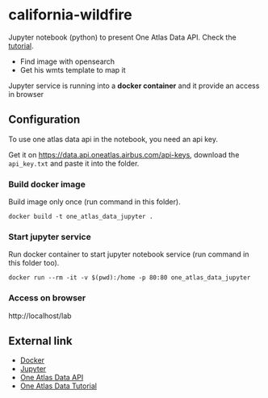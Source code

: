 # california-wildfire

Jupyter notebook (python) to present One Atlas Data API. Check the [tutorial](https://tceife2-idp-prod-oneatlasdata.appspot.com/tutorials/t-california-wildfire/).

- Find image with opensearch
- Get his wmts template to map it

Jupyter service is running into a **docker container** and it provide an access in browser

## Configuration

To use one atlas data api in the notebook, you need an api key.

Get it on https://data.api.oneatlas.airbus.com/api-keys, download the `api_key.txt` and paste it into the folder.

### Build docker image

Build image only once (run command in this folder).

`docker build -t one_atlas_data_jupyter .`

### Start jupyter service

Run docker container to start jupyter notebook service (run command in this folder too).

`docker run --rm -it -v $(pwd):/home -p 80:80 one_atlas_data_jupyter`

### Access on browser

http://localhost/lab

## External link

- [Docker](https://www.docker.com/)
- [Jupyter](https://jupyter.org/)
- [One Atlas Data API](https://tceife2-idp-prod-oneatlasdata.appspot.com/api-catalog/oneatlas-data/index.html)
- [One Atlas Data Tutorial](https://tceife2-idp-prod-oneatlasdata.appspot.com/tutorials/t-california-wildfire/)
